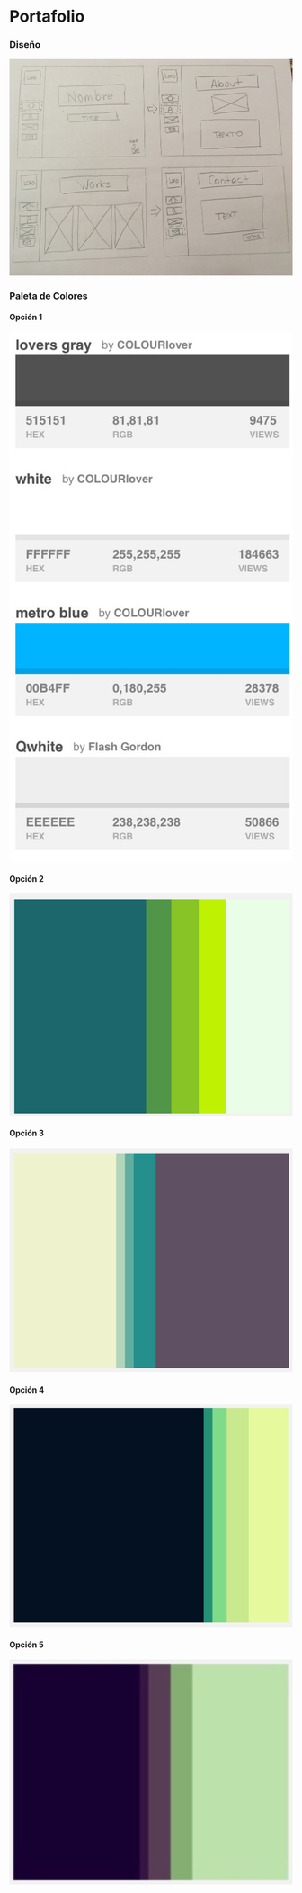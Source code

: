 # Portafolio


### Diseño

![](assets/images/design.jpg)

### Paleta de Colores

#### Opción 1

![](assets/images/opcion1.jpg)

#### Opción 2

![](assets/images/opcion2.png)

#### Opción 3

![](assets/images/opcion3.png)

#### Opción 4

![](assets/images/opcion4.png)

#### Opción 5

![](assets/images/opcion5.PNG)

